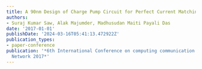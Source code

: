 ```yaml
---
title: A 90nm Design of Charge Pump Circuit for Perfect Current Matching
authors:
- Suraj Kumar Saw, Alak Majumder, Madhusudan Maiti Payali Das
date: '2017-01-01'
publishDate: '2024-03-16T05:41:13.472922Z'
publication_types:
- paper-conference
publication: '*6th International Conference on computing communication and Sensor
  Network 2017*'
---
```

